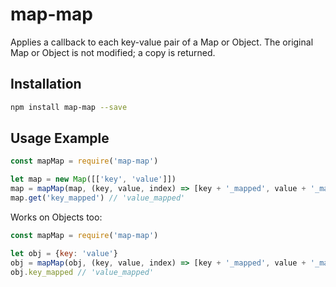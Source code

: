 # map-map

Applies a callback to each key-value pair of a Map or Object. The original Map or Object is not modified; a copy is returned.

## Installation

```bash
npm install map-map --save
```

## Usage Example

```javascript
const mapMap = require('map-map')

let map = new Map([['key', 'value']])
map = mapMap(map, (key, value, index) => [key + '_mapped', value + '_mapped'])
map.get('key_mapped') // 'value_mapped'
```

Works on Objects too:

```javascript
const mapMap = require('map-map')

let obj = {key: 'value'}
obj = mapMap(obj, (key, value, index) => [key + '_mapped', value + '_mapped'])
obj.key_mapped // 'value_mapped'
```
